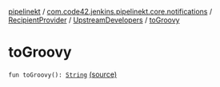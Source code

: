[pipelinekt](../../../index.md) / [com.code42.jenkins.pipelinekt.core.notifications](../../index.md) / [RecipientProvider](../index.md) / [UpstreamDevelopers](index.md) / [toGroovy](./to-groovy.md)

# toGroovy

`fun toGroovy(): `[`String`](https://kotlinlang.org/api/latest/jvm/stdlib/kotlin/-string/index.html) [(source)](https://github.com/code42/pipelinekt/tree/master/core/src/main/kotlin/com/code42/jenkins/pipelinekt/core/notifications/RecipientProvider.kt#L24)